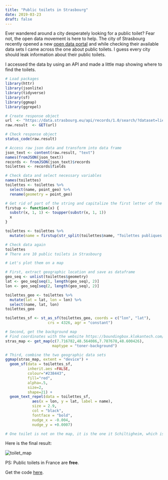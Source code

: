 ```yaml
---
title: "Public toilets in Strasbourg"
date: 2019-03-23
draft: false
---
```


Ever wandered around a city desperately looking for a public toilet? Fear not, the open data movement is here to help. The city of Strasbourg recently opened a new [open data portal](https://data.strasbourg.eu/pages/accueil/) and while checking their available data sets I came across the one about public toilets. I guess every city should leak information about their public toilets.

I accessed the data by using an API and made a little map showing where to find the toilets.

```r
# Load packages
library(httr)
library(jsonlite)
library(tidyverse)
library(sf)
library(ggmap)
library(ggrepel)

# Create response object
url  <- "https://data.strasbourg.eu/api/records/1.0/search/?dataset=lieux_toilettes_publiques"
raw.result  <- GET(url)

# Check response object
status_code(raw.result)

# Access raw json data and transform into data frame
json_text <- content(raw.result, "text")
names(fromJSON(json_text))
records <- fromJSON(json_text)$records
toilettes <- records$fields

# Check data and select necessary variables
names(toilettes)
toilettes <- toilettes %>%
  select(name, point_geo) %>%
  rename(geometry = point_geo)

# Get rid of part of the string and capitalize the first letter of the remaining part
firstup <- function(x) {
  substr(x, 1, 1) <- toupper(substr(x, 1, 1))
  x
}

toilettes <- toilettes %>%
  mutate(name = firstup(str_split(toilettes$name, "Toilettes publiques ", simplify = TRUE)[,2]))

# Check data again
toilettes
# There are 10 public toilets in Strasbourg

# Let's plot them on a map

# First, extract geographic location and save as dataframe
geo_seq <- unlist(toilettes$geometry)
lat <- geo_seq[seq(1, length(geo_seq), 2)]
lon <- geo_seq[seq(2, length(geo_seq), 2)]

toilettes_geo <- toilettes %>%
  mutate(lat = lat, lon = lon) %>%
  select(name, lat, lon)
toilettes_geo

toilettes_sf <- st_as_sf(toilettes_geo, coords = c("lon", "lat"),
                   crs = 4326, agr = "constant")

# Second, get the background map
# Find coordinates with the website https://boundingbox.klokantech.com/
stras_map <- get_map(c(7.716782,48.564086,7.787678,48.600426),
                     maptype = "toner-background")

# Third, combine the two geographic data sets
ggmap(stras_map, extent = "device") +
  geom_sf(data = toilettes_sf,
          inherit.aes =FALSE,
          colour="#238443",
          fill="red",
          alpha=.5,
          size=2,
          shape=21) +
  geom_text_repel(data = toilettes_sf,
            aes(x = lon, y = lat, label = name),
            size = 2.9,
            col = "black",
            fontface = "bold",
            nudge_x = -0.004,
            nudge_y = +0.0007)

# One toilet is not on the map, it is the one it Schiltigheim, which is in the north of Strasbourg.
```

Here is the final result:

![toilet_map](../assets/images/toilettes.png)

PS: Public toilets in France are **free**.

Get the code [here](https://github.com/chodera/chodera.github.io/blob/master/assets/projects/4_public_toilets_strasbourg/strasbourg_toilettes.R).
